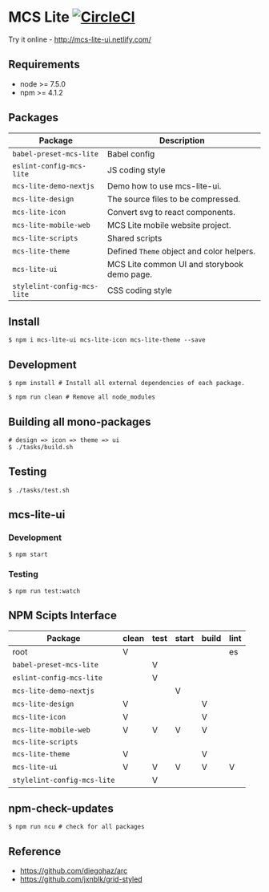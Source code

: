 # MCS Lite [![CircleCI](https://circleci.com/gh/evenchange4/mcs-lite/tree/master.svg?style=svg&circle-token=c633ab2d85927871bccf4c39d676ce242f2da24c)](https://circleci.com/gh/evenchange4/mcs-lite/tree/master)

Try it online - http://mcs-lite-ui.netlify.com/

## Requirements

-   node >= 7.5.0
-   npm >= 4.1.2

## Packages

| **Package**                 | **Description**                             |
|-----------------------------|---------------------------------------------|
| `babel-preset-mcs-lite`     | Babel config                                |
| `eslint-config-mcs-lite`    | JS coding style                             |
| `mcs-lite-demo-nextjs`      | Demo how to use mcs-lite-ui.                |
| `mcs-lite-design`           | The source files to be compressed.          |
| `mcs-lite-icon`             | Convert svg to react components.            |
| `mcs-lite-mobile-web`       | MCS Lite mobile website project.            |
| `mcs-lite-scripts`          | Shared scripts                              |
| `mcs-lite-theme`            | Defined `Theme` object and color helpers.   |
| `mcs-lite-ui`               | MCS Lite common UI and storybook demo page. |
| `stylelint-config-mcs-lite` | CSS coding style                            |

## Install

```
$ npm i mcs-lite-ui mcs-lite-icon mcs-lite-theme --save
```

## Development

```
$ npm install # Install all external dependencies of each package.
```

```
$ npm run clean # Remove all node_modules
```

## Building all mono-packages

```
# design => icon => theme => ui
$ ./tasks/build.sh
```

## Testing

```
$ ./tasks/test.sh
```

## mcs-lite-ui

### Development

```
$ npm start
```

### Testing

```
$ npm run test:watch
```


## NPM Scipts Interface

| **Package**                 | clean | test | start | build | lint |
|-----------------------------|-------|------|-------|-------|------|
| root                        | V     |      |       |       | es   |
| `babel-preset-mcs-lite`     |       | V    |       |       |      |
| `eslint-config-mcs-lite`    |       | V    |       |       |      |
| `mcs-lite-demo-nextjs`      |       |      | V     |       |      |
| `mcs-lite-design`           | V     |      |       | V     |      |
| `mcs-lite-icon`             | V     |      |       | V     |      |
| `mcs-lite-mobile-web`       | V     | V    | V     | V     |      |
| `mcs-lite-scripts`          |       |      |       |       |      |
| `mcs-lite-theme`            | V     |      |       | V     |      |
| `mcs-lite-ui`               | V     | V    | V     | V     | V    |
| `stylelint-config-mcs-lite` |       | V    |       |       |      |

## npm-check-updates

```
$ npm run ncu # check for all packages
```

## Reference

-  https://github.com/diegohaz/arc
-  https://github.com/jxnblk/grid-styled
